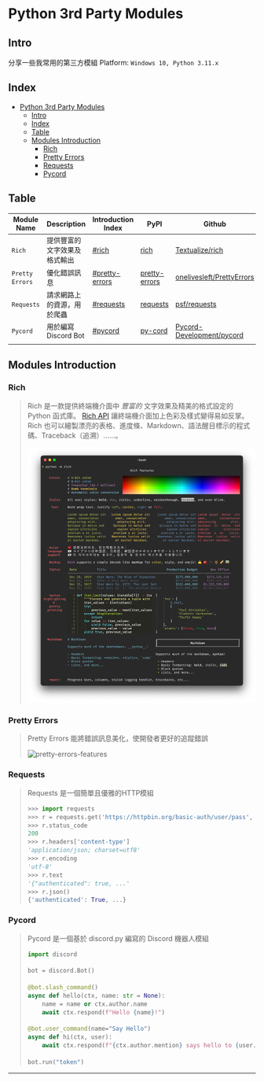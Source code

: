 # Python 3rd Party Modules

## Intro

分享一些我常用的第三方模組
Platform: `Windows 10, Python 3.11.x`

## Index

- [Python 3rd Party Modules](#python-3rd-party-modules)
  - [Intro](#intro)
  - [Index](#index)
  - [Table](#table)
  - [Modules Introduction](#modules-introduction)
    - [Rich](#rich)
    - [Pretty Errors](#pretty-errors)
    - [Requests](#requests)
    - [Pycord](#pycord)

## Table

| Module Name     | Description                  | Introduction Index               | PyPI                                | Github                                            | Tags                    |
| --------------- | ---------------------------- | -------------------------------- | ----------------------------------- | ------------------------------------------------- | ----------------------- |
| `Rich`          | 提供豐富的文字效果及格式輸出 | [#rich](#rich)                   | [rich][rich-pypi]                   | [Textualize/rich][rich-github]                    | `#pretty-print #output` |
| `Pretty Errors` | 優化錯誤訊息                 | [#pretty-errors](#pretty-errors) | [pretty-errors][pretty-errors-pypi] | [onelivesleft/PrettyErrors][pretty-errors-github] | `#errors`               |
| `Requests`      | 請求網路上的資源，用於爬蟲   | [#requests](#requests)           | [requests][requests-pypi]           | [psf/requests][requests-github]                   | `#request #HTTP`        |
| `Pycord`        | 用於編寫Discord Bot          | [#pycord](#pycord)               | [py-cord][pycord-pypi]              | [Pycord-Development/pycord][pycord-github]        | `#discord-bot`          |
|                 |                              |                                  |                                     |                                                   |                         |


## Modules Introduction

### Rich
> Rich 是一款提供終端機介面中 *豐富的* 文字效果及精美的格式設定的 Python 函式庫。
> [Rich API](https://rich.readthedocs.io/en/latest/) 讓終端機介面加上色彩及樣式變得易如反掌。Rich 也可以繪製漂亮的表格、進度條、Markdown、語法醒目標示的程式碼、Traceback（追溯）……。
> 
> ![rich-features][rich-features]

### Pretty Errors
> Pretty Errors 能將錯誤訊息美化，使開發者更好的追蹤錯誤
>
> ![pretty-errors-features][pretty-errors-features]

### Requests
> Requests 是一個簡單且優雅的HTTP模組
>
> ```python
> >>> import requests
> >>> r = requests.get('https://httpbin.org/basic-auth/user/pass', auth=('user', 'pass'))
> >>> r.status_code
> 200
> >>> r.headers['content-type']
> 'application/json; charset=utf8'
> >>> r.encoding
> 'utf-8'
> >>> r.text
> '{"authenticated": true, ...'
> >>> r.json()
> {'authenticated': True, ...}
> ```

### Pycord
> Pycord 是一個基於 discord.py 編寫的 Discord 機器人模組
>
> ```python
> import discord
> 
> bot = discord.Bot()
> 
> @bot.slash_command()
> async def hello(ctx, name: str = None):
>     name = name or ctx.author.name
>     await ctx.respond(f"Hello {name}!")
> 
> @bot.user_command(name="Say Hello")
> async def hi(ctx, user):
>     await ctx.respond(f"{ctx.author.mention} says hello to {user.name}!")
> 
> bot.run("token")
> ```

---

<!-- Table Links -->
[rich-pypi]: https://pypi.org/project/rich
[rich-github]: https://github.com/Textualize/rich

[pretty-errors-pypi]: https://pypi.org/project/pretty-errors
[pretty-errors-github]: https://github.com/onelivesleft/PrettyErrors

[requests-pypi]: https://pypi.org/project/requests/
[requests-github]: https://github.com/psf/requests

[pycord-pypi]: https://pypi.org/project/py-cord/
[pycord-github]: https://github.com/Pycord-Development/pycord


<!-- Introduction Links -->
[rich-features]: https://raw.githubusercontent.com/textualize/rich/master/imgs/features.png
[pretty-errors-features]: https://raw.githubusercontent.com/onelivesleft/PrettyErrors/master/example.png